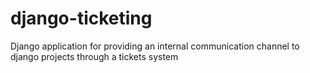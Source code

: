 # django-ticketing
Django application for providing an internal communication channel to django projects through a tickets system
